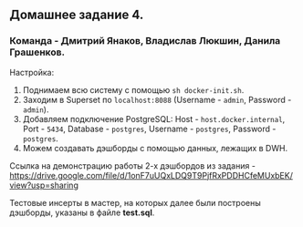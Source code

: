 ## Домашнее задание 4.
### Команда - Дмитрий Янаков, Владислав Люкшин, Данила Грашенков.

Настройка:
1) Поднимаем всю систему с помощью `sh docker-init.sh`.
2) Заходим в Superset по `localhost:8088` (Username - `admin`, Password - `admin`).
3) Добавляем подключение PostgreSQL: Host - `host.docker.internal`, Port - `5434`, Database - `postgres`, Username - `postgres`, Password - `postgres`.
4) Можем создавать дэшборды с помощью данных, лежащих в DWH.

Ссылка на демонстрацию работы 2-х дэшбордов из задания - https://drive.google.com/file/d/1onF7uUQxLDQ9T9PjfRxPDDHCfeMUxbEK/view?usp=sharing

Тестовые инсерты в мастер, на которых далее были построены дэшборды, указаны в файле **test.sql**.

